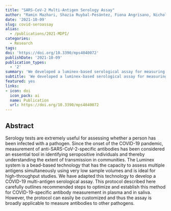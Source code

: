 ```yaml
---
title: "SARS-CoV-2 Multi-Antigen Serology Assay"
author: "Ramin Mazhari, Shazia Ruybal-Pesántez, Fiona Angrisano, Nicholas Kiernan-Walker, Stephanie Hyslop, Rhea J. Longley, Caitlin Bourke, Catherine Chen, Deborah A. Williamson, Leanne J. Robinson, Ivo Mueller and Emily M. Eriksson"
date: '2021-10-09'
slug: covid-seroassay
alias:
  - /publications/2021-MDPI/
categories:
  - Research
tags:
doi: 'https://doi.org/10.3390/mps4040072'
publishDate: '2021-10-09'
publication_types:
  - '2'
summary: 'We developed a luminex-based serological assay for measuring antibodies to a panel of SARS-CoV-2 and other respiratory virus antigens.'
subtitle: 'We developed a luminex-based serological assay for measuring antibodies to a panel of SARS-CoV-2 and other respiratory virus antigens.'
featured: yes
links:
- icon: doi
  icon_pack: ai
  name: Publication
  url: https://doi.org/10.3390/mps4040072
---
```


## Abstract 
Serology tests are extremely useful for assessing whether a person has been infected with a pathogen. Since the onset of the COVID-19 pandemic, measurement of anti-SARS-CoV-2-specific antibodies has been considered an essential tool in identifying seropositive individuals and thereby understanding the extent of transmission in communities. The Luminex system is a bead-based technology that has the capacity to assess multiple antigens simultaneously using very low sample volumes and is ideal for high-throughput studies. We have adapted this technology to develop a COVID-19 multi-antigen serological assay. This protocol described here carefully outlines recommended steps to optimize and establish this method for COVID-19-specific antibody measurement in plasma and in saliva. However, the protocol can easily be customized and thus the assay is broadly applicable to measure antibodies to other pathogens.
